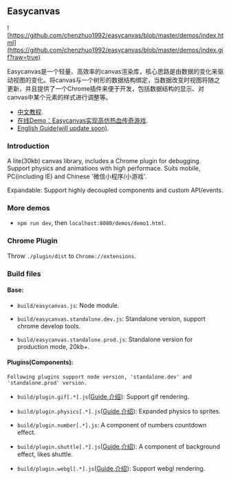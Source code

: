 ## Easycanvas

![https://github.com/chenzhuo1992/easycanvas/blob/master/demos/index.html](https://github.com/chenzhuo1992/easycanvas/blob/master/demos/index.gif?raw=true)

Easycanvas是一个轻量、高效率的canvas渲染库，核心思路是由数据的变化来驱动视图的变化。将canvas与一个树形的数据结构绑定，当数据改变时视图将随之更新，并且提供了一个Chrome插件来便于开发，包括数据结构的显示、对canvas中某个元素的样式进行调整等。

- [中文教程](https://chenzhuo1992.github.io/easycanvas/).
- [在线Demo：Easycanvas实现高仿热血传奇游戏](https://github.com/chenzhuo1992/Mir2/wiki/%E3%80%8AJS%E5%AE%9E%E7%8E%B0%E7%83%AD%E8%A1%80%E4%BC%A0%E5%A5%87%E3%80%8B1.%E5%BC%80%E5%8F%91%E5%89%8D%E7%9A%84%E5%87%86%E5%A4%87).
- [English Guide(will update soon)](https://github.com/chenzhuo1992/easycanvas/blob/master/readme/build/readme.English.md).

### Introduction

A lite(30kb) canvas library, includes a Chrome plugin for debugging. Support physics and animations with high performace. Suits mobile, PC(including IE) and Chinese '微信小程序/小游戏'.

Expandable: Support highly decoupled components and custom API/events.

### More demos

- `npm run dev`, then `localhost:8080/demos/demo1.html`.

### Chrome Plugin

Throw `./plugin/dist` to `Chrome://extensions`.

### Build files

#### Base:

- `build/easycanvas.js`: Node module.

- `build/easycanvas.standalone.dev.js`: Standalone version, support chrome develop tools.

- `build/easycanvas.standalone.prod.js`: Standalone version for production mode, 20kb+.

#### Plugins(Components):

`Following plugins support node version, 'standalone.dev' and 'standalone.prod' version.`

- `build/plugin.gif[.*].js`([Guide](https://github.com/chenzhuo1992/easycanvas/blob/master/readme/build/plugin.gif.English.md),[介绍](https://github.com/chenzhuo1992/easycanvas/blob/master/readme/build/plugin.gif.Chinese.md)): Support gif rendering.

- `build/plugin.physics[.*].js`([Guide](https://github.com/chenzhuo1992/easycanvas/blob/master/readme/build/plugin.physics.English.md),[介绍](https://github.com/chenzhuo1992/easycanvas/blob/master/readme/build/plugin.physics.Chinese.md)): Expanded physics to sprites.

- `build/plugin.number[.*].js`: A component of numbers countdown effect.

- `build/plugin.shuttle[.*].js`([Guide](https://github.com/chenzhuo1992/easycanvas/blob/master/readme/build/plugin.shuttle.English.md),[介绍](https://github.com/chenzhuo1992/easycanvas/blob/master/readme/build/plugin.shuttle.Chinese.md)): A component of background effect, likes shuttle.

- `build/plugin.webgl[.*].js`([Guide](https://github.com/chenzhuo1992/easycanvas/blob/master/readme/build/plugin.webgl.English.md),[介绍](https://github.com/chenzhuo1992/easycanvas/blob/master/readme/build/plugin.webgl.Chinese.md)): Support webgl rendering.
